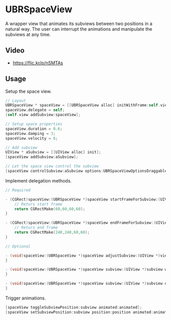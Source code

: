 UBRSpaceView
============

A wrapper view that animates its subviews between two positions in a natural way. The user can interrupt the animations and manipulate the subviews at any time.

Video
-----

* https://flic.kr/p/nSMTAs


Usage
-----

Setup the space view.

```objective-c
// Layout
UBRSpaceView * spaceView = [[UBRSpaceView alloc] initWithFrame:self.view.bounds];
spaceView.delegate = self;
[self.view addSubview:spaceView];

// Setup space properties
spaceView.duration = 0.6;
spaceView.damping = 3;
spaceView.velocity = 6;

// Add subview
UIView * aSubview = [[UIView alloc] init];
[spaceView addSubview:aSubview];

// Let the space view control the subview 
[spaceView controlSubview:aSubview options:UBRSpaceViewOptionsDraggable];
```

Implement delegation methods.

```objective-c
// Required

- (CGRect)spaceView:(UBRSpaceView *)spaceView startFrameForSubview:(UIView *)view {
    // Returs start frame
    return CGRectMake(60,60,60,60);
}

- (CGRect)spaceView:(UBRSpaceView *)spaceView endFrameForSubview:(UIView *)view {
    // Returs end frame
    return CGRectMake(240,240,60,60);
}

// Optional

- (void)spaceView:(UBRSpaceView *)spaceView adjustSubview:(UIView *)view progress:(CGFloat)progress {
}

- (void)spaceView:(UBRSpaceView *)spaceView subview:(UIView *)subview willTransitFromPosition:(UBRSpaceViewPosition)position {
}

- (void)spaceView:(UBRSpaceView *)spaceView subview:(UIView *)subview didTransitToPosition:(UBRSpaceViewPosition)position {
}
```

Trigger animations.

```objective-c
[spaceView toggleSubviewPosition:subview animated:animated];
[spaceView setSubviewPosition:subview position:position animated:animated];
````
